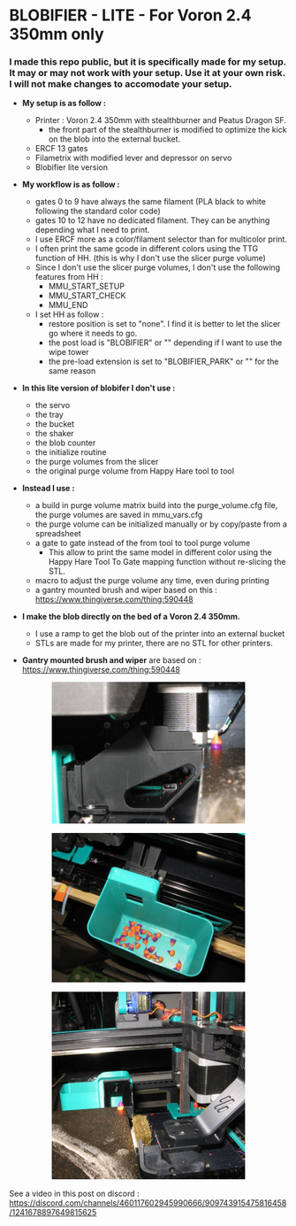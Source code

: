 # **BLOBIFIER - LITE - For Voron 2.4 350mm only**

### **I made this repo public, but it is specifically made for my setup. It may or may not work with your setup. Use it at your own risk. I will not make changes to accomodate your setup.** 

* **My setup is as follow :** 
  * Printer : Voron 2.4 350mm with stealthburner and Peatus Dragon SF.
    * the front part of the stealthburner is modified to optimize the kick on the blob into the external bucket.
  * ERCF 13 gates
  * Filametrix with modified lever and depressor on servo
  * Blobifier lite version
* **My workflow is as follow :**
  * gates 0 to 9 have always the same filament (PLA black to white following the standard color code)
  * gates 10 to 12 have no dedicated filament. They can be anything depending what I need to print.
  * I use ERCF more as a color/filament selector than for multicolor print.
  * I often print the same gcode in different colors using the TTG function of HH. (this is why I don't use the slicer purge volume)
  * Since I don't use the slicer purge volumes, I don't use the following features from HH : 
    * MMU_START_SETUP
    * MMU_START_CHECK
    * MMU_END
  * I set HH as follow : 
    * restore position is set  to "none". I find it is better to let the slicer go where it needs to go.
    * the post load is "BLOBIFIER" or "" depending if I want to use the wipe tower
    * the pre-load extension is set to "BLOBIFIER_PARK" or "" for the same reason

* **In this lite version of blobifer I don't use :**
   * the servo
   * the tray
   * the bucket
   * the shaker
   * the blob counter
   * the initialize routine
   * the purge volumes from the slicer
   * the original purge volume from Happy Hare tool to tool
  
 * **Instead I use :**
   *  a build in purge volume matrix build into the purge_volume.cfg file, the purge volumes are saved in mmu_vars.cfg
   *  the purge volume can be initialized manually or by copy/paste from a spreadsheet 
   *  a gate to gate instead of the from tool to tool purge volume
      *  This allow to print the same model in different color using the Happy Hare Tool To Gate mapping function without re-slicing the STL.
   *  macro to adjust the purge volume any time, even during printing
   *  a gantry mounted brush and wiper based on this : https://www.thingiverse.com/thing:590448
  
* **I make the blob directly on the bed of a Voron 2.4 350mm.**
  * I use a ramp to get the blob out of the printer into an external bucket
  * STLs are made for my printer, there are no STL for other printers.








* **Gantry mounted brush and wiper** are based on : https://www.thingiverse.com/thing:590448


<p align=center><img src="Images/Ramp.JPG" width="350" alt="Ramp.JPG">
<p align=center><img src="Images/Bucket.JPG" width="350" alt="Bucket.JPG">
<p align=center><img src="Images/Brush.JPG" width="350" alt="Brush.JPG">

See a video in this post on discord : https://discord.com/channels/460117602945990666/909743915475816458/1241678897649815625
